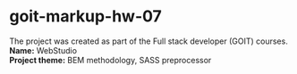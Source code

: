 # goit-markup-hw-07

The project was created as part of the Full stack developer (GOIT) courses. <br>
<b>Name:</b> WebStudio<br>
<b>Project theme:</b> BEM methodology, SASS preprocessor
